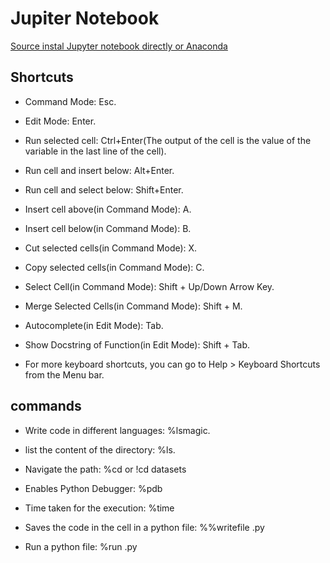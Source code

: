 # Jupiter Notebook

[Source instal Jupyter notebook directly or Anaconda](https://medium.com/@aashari/juinstalling-jupyter-notebook-on-ubuntu-22-04-a-step-by-step-guide-964fac660165)

## Shortcuts
- Command Mode: Esc.

- Edit Mode: Enter.

- Run selected cell: Ctrl+Enter(The output of the cell is the value of the variable in the last line of the cell).

- Run cell and insert below: Alt+Enter.

- Run cell and select below: Shift+Enter.

- Insert cell above(in Command Mode): A.

- Insert cell below(in Command Mode): B.

- Cut selected cells(in Command Mode): X.

- Copy selected cells(in Command Mode): C.

- Select Cell(in Command Mode): Shift + Up/Down Arrow Key.

- Merge Selected Cells(in Command Mode): Shift + M.

- Autocomplete(in Edit Mode): Tab.

- Show Docstring of Function(in Edit Mode): Shift + Tab.

- For more keyboard shortcuts, you can go to Help > Keyboard Shortcuts from the Menu bar.

## commands

- Write code in different languages: %lsmagic.

- list the content of the directory: %ls.

- Navigate the path: %cd <path> or !cd datasets

- Enables Python Debugger: %pdb

- Time taken for the execution: %time

- Saves the code in the cell in a python file: %%writefile <file>.py

- Run a python file: %run <file>.py
